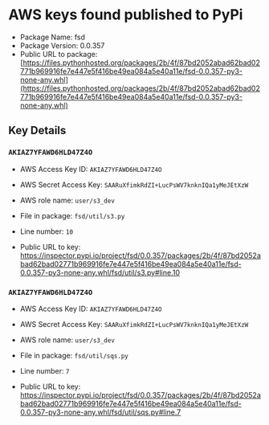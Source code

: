 # AWS keys found published to PyPi

* Package Name: fsd
* Package Version: 0.0.357
* Public URL to package: [https://files.pythonhosted.org/packages/2b/4f/87bd2052abad62bad02771b969916fe7e447e5f416be49ea084a5e40a11e/fsd-0.0.357-py3-none-any.whl](https://files.pythonhosted.org/packages/2b/4f/87bd2052abad62bad02771b969916fe7e447e5f416be49ea084a5e40a11e/fsd-0.0.357-py3-none-any.whl)

## Key Details

### `AKIAZ7YFAWD6HLD47Z4O`

* AWS Access Key ID: `AKIAZ7YFAWD6HLD47Z4O`
* AWS Secret Access Key: `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` 
* AWS role name: `user/s3_dev`
* File in package: `fsd/util/s3.py`
* Line number: `10`

* Public URL to key: https://inspector.pypi.io/project/fsd/0.0.357/packages/2b/4f/87bd2052abad62bad02771b969916fe7e447e5f416be49ea084a5e40a11e/fsd-0.0.357-py3-none-any.whl/fsd/util/s3.py#line.10



### `AKIAZ7YFAWD6HLD47Z4O`

* AWS Access Key ID: `AKIAZ7YFAWD6HLD47Z4O`
* AWS Secret Access Key: `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` 
* AWS role name: `user/s3_dev`
* File in package: `fsd/util/sqs.py`
* Line number: `7`

* Public URL to key: https://inspector.pypi.io/project/fsd/0.0.357/packages/2b/4f/87bd2052abad62bad02771b969916fe7e447e5f416be49ea084a5e40a11e/fsd-0.0.357-py3-none-any.whl/fsd/util/sqs.py#line.7


